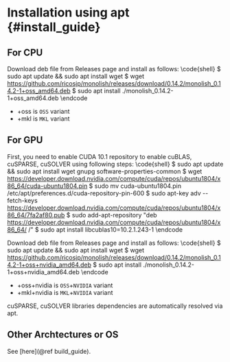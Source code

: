 # Installation using apt {#install_guide}

## For CPU

Download deb file from Releases page and install as follows:
\code{shell}
$ sudo apt update && sudo apt install wget
$ wget https://github.com/ricosjp/monolish/releases/download/0.14.2/monolish_0.14.2-1+oss_amd64.deb
$ sudo apt install ./monolish_0.14.2-1+oss_amd64.deb
\endcode

- +oss is `OSS` variant
- +mkl is `MKL` variant

## For GPU
First, you need to enable CUDA 10.1 repository to enable cuBLAS, cuSPARSE, cuSOLVER using following steps:
\code{shell}
$ sudo apt update && sudo apt install wget gnupg software-properties-common
$ wget https://developer.download.nvidia.com/compute/cuda/repos/ubuntu1804/x86_64/cuda-ubuntu1804.pin
$ sudo mv cuda-ubuntu1804.pin /etc/apt/preferences.d/cuda-repository-pin-600
$ sudo apt-key adv --fetch-keys https://developer.download.nvidia.com/compute/cuda/repos/ubuntu1804/x86_64/7fa2af80.pub
$ sudo add-apt-repository "deb https://developer.download.nvidia.com/compute/cuda/repos/ubuntu1804/x86_64/ /"
$ sudo apt install libcublas10=10.2.1.243-1
\endcode

Download deb file from Releases page and install as follows:
\code{shell}
$ sudo apt update && sudo apt install wget
$ wget https://github.com/ricosjp/monolish/releases/download/0.14.2/monolish_0.14.2-1+oss+nvidia_amd64.deb
$ sudo apt install ./monolish_0.14.2-1+oss+nvidia_amd64.deb
\endcode

- +oss+nvidia is `OSS`+`NVIDIA` variant
- +mkl+nvidia is `MKL`+`NVIDIA` variant

cuSPARSE, cuSOLVER libraries dependencies are automatically resolved via apt.

## Other Archtectures or OS
See [here](@ref build_guide).
